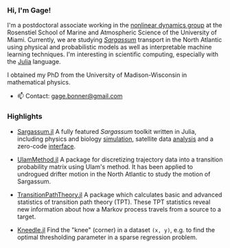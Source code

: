 ### Hi, I'm Gage!

I'm a postdoctoral associate working in the [nonlinear dynamics group](https://nonlinear.earth.miami.edu/people/index.html) at the Rosenstiel School of Marine and Atmospheric Science of the University of Miami. Currently, we are studying [_Sargassum_](https://oceanexplorer.noaa.gov/facts/sargassum.html) transport in the North Atlantic using physical and probabilistic models as well as interpretable machine learning techniques. I'm interesting in scientific computing, especially with the [Julia](https://julialang.org/) language.

I obtained my PhD from the University of Madison-Wisconsin in mathematical physics.

- 📫 Contact: gage.bonner@gmail.com

### Highlights

- [Sargassum.jl](https://github.com/70Gage70/Sargassum.jl) A fully featured *Sargassum* toolkit written in Julia, including physics and biology [simulation](https://github.com/70Gage70/SargassumBOMB.jl), satellite data [analysis](https://github.com/70Gage70/SargassumFromAFAI.jl) and a zero-code [interface](https://github.com/70Gage70/SargassumInterface.jl).

- [UlamMethod.jl](https://github.com/70Gage70/UlamMethod.jl) A package for discretizing trajectory data into a transition probability matrix using Ulam's method. It has been applied to undrogued drifter motion in the North Atlantic to study the motion of Sargassum.

- [TransitionPathTheory.jl](https://github.com/70Gage70/TransitionPathTheory.jl) A package which calculates basic and advanced statistics of transition path theory (TPT). These TPT statistics reveal new information about how a Markov process travels from a source to a target.

- [Kneedle.jl](https://github.com/70Gage70/Kneedle.jl) Find the "knee" (corner) in a dataset `(x, y)`, e.g. to find the optimal thresholding parameter in a sparse regression problem.
